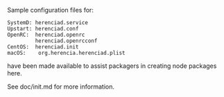 Sample configuration files for:
```
SystemD: herenciad.service
Upstart: herenciad.conf
OpenRC:  herenciad.openrc
         herenciad.openrcconf
CentOS:  herenciad.init
macOS:    org.herencia.herenciad.plist
```
have been made available to assist packagers in creating node packages here.

See doc/init.md for more information.
